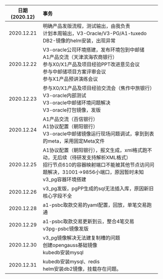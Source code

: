 | 日期(2020.12) | 事务                                                         |
| :-----------: | :----------------------------------------------------------- |
|  2020.12.21   | 明确产品发版流程，测试输出，由我负责<br>计划本周输出，V3-Oracle/V3-PG/A1-tuxedo<br>DB2-镜像的helm安装，出现异常 |
|  2020.12.22   | V3-oracle公司环境搭建，发布环境包到中邮储<br>A1产品交流（天津滨海农商银行）<br>参与X0/X1产品及项目经验PPT改进意见会议<br>参与中邮储项目方案评审会议<br>参与X1产品预讲演练会议 |
|  2020.12.23   | 参与X0/X1产品及项目经验交流会（焦作中旅银行）<br>V3-oracle内部测试<br>V3-oracle中邮储环境问题解决<br>V3-oracle打包镜像，发版 |
|  2020.12.24   | A1产品交流（百信银行）<br>A1协议配置（朝阳银行）<br>V3-oracle中邮储镜像运行现场问题调试，拿到到表的meta，采用固定Meta文件 |
|  2020.12.25   | A1协议配置（朝阳银行），报文生成，xml格式跑不动，无后续（待研发支持解析XML格式）<br>招行节点610的容器映射端口不能被其他节点访问问题解决，31001->9856小端口，原因暂时未知<br>v3_pg容器环境搭建 |
|  2020.12.26   | v3_pg发版，pgPP生成的sql无法插入库，原因新旧核心字段不全     |
|  2020.12.28   | a1-psbc取款交易的yaml配置，回放，单笔交易跑通                |
|  2020.12.29   | a1-psbc取款交易更新到云，整合4笔交易<br>v3pg-psbc镜像发版    |
|  2020.12.30   | v3_pg镜像解决无法建复制槽的问题<br>创建opengauss基础镜像<br>kubedb安装mysql |
|  2020.12.31   | kubedb安装mysql、redis<br>helm安装db2镜像，挂载存在问题。    |